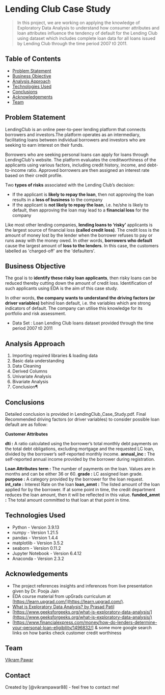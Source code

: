 # Lending Club Case Study
> In this project, we are working on applying the knowledge of Exploratory Data Analysis to understand how consumer attributes and loan attributes influence the tendency of default for the Lending Club using dataset which includes complete loan data for all loans issued by Lending Club through the time period 2007 t0 2011.


## Table of Contents
* [Problem Statement](#problem-statement)
* [Business Objective](#business-objective)
* [Analysis Approach](#analysis-approach)
* [Technologies Used](#technologies-used)
* [Conclusions](#conclusions)
* [Acknowledgements](#acknowledgements)
* [Team](#team)

<!-- You can include any other section that is pertinent to your problem -->

## Problem Statement
LendingClub is an online peer-to-peer lending platform that connects borrowers and investors.The platform operates as an intermediary, facilitating loans between individual borrowers and investors who are seeking to earn interest on their funds.

Borrowers who are seeking personal loans can apply for loans through LendingClub's website. The platform evaluates the creditworthiness of the applicants using various factors, including credit history, income, and debt-to-income ratio. Approved borrowers are then assigned an interest rate based on their credit profile.

Two __types of risks__ associated with the Lending Club’s decision:
* If the applicant is __likely to repay the loan__, then not approving the loan results in a __loss of business__ to the company
* If the applicant is __not likely to repay the loan__, i.e. he/she is likely to default, then approving the loan may lead to a __financial loss__ for the company


Like most other lending companies, __lending loans to ‘risky’__ applicants is the largest source of financial loss __(called credit loss)__. The credit loss is the amount of money lost by the lender when the borrower refuses to pay or runs away with the money owed. In other words, __borrowers who default__ cause the largest amount of __loss to the lenders__. In this case, the customers labelled as 'charged-off' are the 'defaulters'. 

## Business Objective
The goal is to **identify these risky loan applicants**, then risky loans can be reduced thereby cutting down the amount of credit loss. Identification of such applicants using EDA is the aim of this case study.

In other words, **the company wants to understand the driving factors (or driver variables)** behind loan default, i.e. the variables which are strong indicators of default.  The company can utilise this knowledge for its portfolio and risk assessment. 

- Data Set : Loan Lending Club loans dataset provided through the time period 2007 t0 2011

## Analysis Approach
1. Importing required libraries & loading data
2. Basic data understanding
3. Data Cleaning
4. Derived Columns
5. Univariate Analysis
7. Bivariate Analysis
8. Conclusion¶

## Conclusions
Detailed conclusion is provided in LendingClub_Case_Study.pdf.
Final Recommended driving factors (or driver variables) to consider possible loan default are as follow:

**Customer Attributes**

**dti :** A ratio calculated using the borrower’s total monthly debt payments on the total debt obligations, excluding mortgage and the requested LC loan, divided by the borrower’s self-reported monthly income.
**annual_inc :** The self-reported annual income provided by the borrower during registration.


**Loan Attributes**
**term :** The number of payments on the loan. Values are in months and can be either 36 or 60.
**grade :** LC assigned loan grade.
**purpose :** A category provided by the borrower for the loan request.
**int_rate :** Interest Rate on the loan
**loan_amnt :** The listed amount of the loan applied for by the borrower. If at some point in time, the credit department reduces the loan amount, then it will be reflected in this value.
**funded_amnt :** The total amount committed to that loan at that point in time.


## Technologies Used
- Python - Version 3.9.13
- numpy - Version 1.21.5
- pandas - Version 1.4.4
- matplotlib - Version 3.5.2
- seaborn - Version 0.11.2
- Jupyter Notebook - Version 6.4.12
- Anaconda - Version 2.3.2

## Acknowledgements
- The project references insights and inferences from live presentation given by Dr. Pooja Jain
- EDA course material from upGrads curriculum at [https://learn.upgrad.com/](https://learn.upgrad.com/).
- [What is Exploratory Data Analysis? by Prasad Patil](https://towardsdatascience.com/exploratory-data-analysis-8fc1cb20fd15)
- [https://www.geeksforgeeks.org/what-is-exploratory-data-analysis/](https://www.geeksforgeeks.org/what-is-exploratory-data-analysis/)
- [https://www.financialexpress.com/money/how-do-lenders-determine-your-personal-loan-eligibility/1496832/] & some more google search links on how banks check customer credit worthiness

## Team
[Vikram Pawar](https://www.linkedin.com/in/vikrampawar88/)


## Contact
Created by [@vikrampawar88] - feel free to contact me!



<!-- Optional -->
<!-- ## License -->
<!-- This project is open source and available under the [... License](). -->

<!-- You don't have to include all sections - just the one's relevant to your project -->